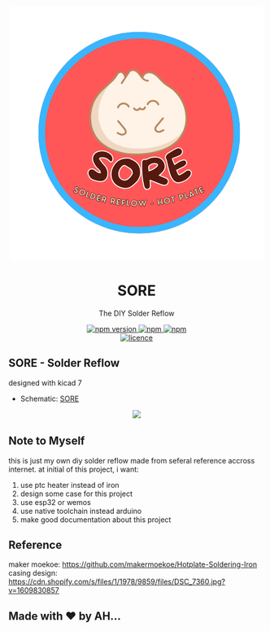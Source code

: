<p align="center">
  <a href="https://github.com/ahsanu123/solder-reflow">
   <img src="./docs/SoreIcon.png" alt="SoreIcon">
  </a>
</p>
<h1 align="center">SORE</h1>
<p align="center">The DIY Solder Reflow 
<p align="center">
  <a href="">
    <img alt="npm version" src="https://badgen.net/github/commits/ahsanu123/solder-reflow/">
  </a>
  <a href="">
    <img alt="npm" src="https://badgen.net/github/contributors/ahsanu123/solder-reflow">
  </a>
  <a href="">
    <img alt="npm" src="https://badgen.net/github/branches/ahsanu123/solder-reflow">
  </a>
  <br />
  <a href="https://github.com/ahsanu123/solder-reflow/main/blob/LICENSE">
    <img alt="licence" src="https://badgen.net/github/license/ahsanu123/solder-reflow">
  </a>
</p>

## SORE - Solder Reflow

designed with kicad 7   
   - Schematic: [SORE](https://github.com/ahsanu123/solder-reflow/blob/main/docs/solder-reflow.pdf)

<p align="center">
  <img  src="./docs/SoreBannerV1.png">
</p>



## Note to Myself
this is just my own diy solder reflow made from seferal reference accross internet.
at initial of this project, i want:
  1. use ptc heater instead of iron 
  2. design some case for this project 
  3. use esp32 or wemos
  4. use native toolchain instead arduino 
  6. make good documentation about this project 

## Reference
maker moekoe: https://github.com/makermoekoe/Hotplate-Soldering-Iron  
casing design: https://cdn.shopify.com/s/files/1/1978/9859/files/DSC_7360.jpg?v=1609830857

## Made with ♥️ by AH...
